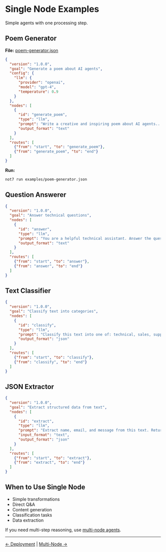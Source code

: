 # Single Node Examples

Simple agents with one processing step.

## Poem Generator

**File:** [poem-generator.json](../../not7-core/examples/poem-generator.json)

```json
{
  "version": "1.0.0",
  "goal": "Generate a poem about AI agents",
  "config": {
    "llm": {
      "provider": "openai",
      "model": "gpt-4",
      "temperature": 0.9
    }
  },
  "nodes": [
    {
      "id": "generate_poem",
      "type": "llm",
      "prompt": "Write a creative and inspiring poem about AI agents...",
      "output_format": "text"
    }
  ],
  "routes": [
    {"from": "start", "to": "generate_poem"},
    {"from": "generate_poem", "to": "end"}
  ]
}
```

**Run:**
```bash
not7 run examples/poem-generator.json
```

## Question Answerer

```json
{
  "version": "1.0.0",
  "goal": "Answer technical questions",
  "nodes": [
    {
      "id": "answer",
      "type": "llm",
      "prompt": "You are a helpful technical assistant. Answer the question concisely and accurately.",
      "output_format": "text"
    }
  ],
  "routes": [
    {"from": "start", "to": "answer"},
    {"from": "answer", "to": "end"}
  ]
}
```

## Text Classifier

```json
{
  "version": "1.0.0",
  "goal": "Classify text into categories",
  "nodes": [
    {
      "id": "classify",
      "type": "llm",
      "prompt": "Classify this text into one of: technical, sales, support, general. Return JSON: {\"category\": \"...\", \"confidence\": 0.0-1.0}",
      "output_format": "json"
    }
  ],
  "routes": [
    {"from": "start", "to": "classify"},
    {"from": "classify", "to": "end"}
  ]
}
```

## JSON Extractor

```json
{
  "version": "1.0.0",
  "goal": "Extract structured data from text",
  "nodes": [
    {
      "id": "extract",
      "type": "llm",
      "prompt": "Extract name, email, and message from this text. Return JSON: {\"name\": \"...\", \"email\": \"...\", \"message\": \"...\"}",
      "input_format": "text",
      "output_format": "json"
    }
  ],
  "routes": [
    {"from": "start", "to": "extract"},
    {"from": "extract", "to": "end"}
  ]
}
```

## When to Use Single Node

- Simple transformations
- Direct Q&A
- Content generation
- Classification tasks
- Data extraction

If you need multi-step reasoning, use [multi-node agents](multi-node.md).

---

[← Deployment](../deployment/server-mode.md) | [Multi-Node →](multi-node.md)

